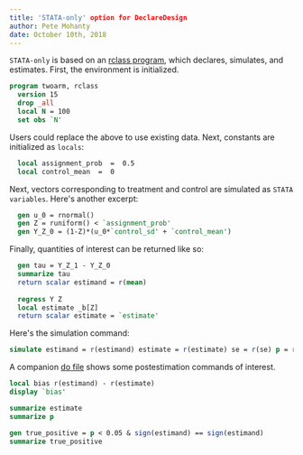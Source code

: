 ```yaml
---
title: 'STATA-only' option for DeclareDesign
author: Pete Mohanty
date: October 10th, 2018
---
```


`STATA-only` is based on an [rclass program](https://github.com/DeclareDesign/MATA/blob/master/twoarm_stata_only/twoarm.ado), which declares, simulates, and estimates. First, the environment is initialized.

```STATA
program twoarm, rclass
  version 15
  drop _all
  local N = 100
  set obs `N'

```
Users could replace the above to use existing data. Next, constants are initialized as `locals`:

```STATA
  local assignment_prob  =  0.5
  local control_mean  =  0
```
Next, vectors corresponding to treatment and control are simulated as `STATA variables`. Here's another excerpt:
```STATA
  gen u_0 = rnormal()
  gen Z = runiform() < `assignment_prob'
  gen Y_Z_0 = (1-Z)*(u_0*`control_sd' + `control_mean')
```
Finally, quantities of interest can be returned like so:
```STATA
  gen tau = Y_Z_1 - Y_Z_0
  summarize tau
  return scalar estimand = r(mean)
  
  regress Y Z
  local estimate _b[Z]
  return scalar estimate = `estimate'
```
Here's the simulation command:
```STATA
simulate estimand = r(estimand) estimate = r(estimate) se = r(se) p = r(p), reps(500): twoarm
```
A companion [do file](https://github.com/DeclareDesign/MATA/blob/master/twoarm_stata_only/twoarm_user.do) shows some postestimation commands of interest. 
```STATA
local bias r(estimand) - r(estimate)
display `bias'

summarize estimate
summarize p

gen true_positive = p < 0.05 & sign(estimand) == sign(estimand)
summarize true_positive
```